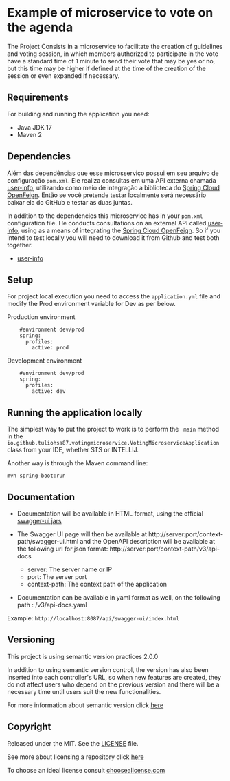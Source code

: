 # Example of microservice to vote on the agenda

The Project Consists in a microservice to facilitate the creation of guidelines and voting session, in which members authorized to participate in the vote have a standard time of 1 minute to send their vote that may be yes or no, but this time may be higher if defined at the time of the creation of the session or even expanded if necessary.

## Requirements

For building and running the application you need:

* Java JDK 17
* Maven 2

## Dependencies

Além das dependências que esse microsserviço possui em seu arquivo de configuração `pom.xml`. Ele realiza consultas em uma API externa chamada [user-info](https://github.com/tuliohsa87/user-info), utilizando como meio de integração a biblioteca do [Spring Cloud OpenFeign](https://docs.spring.io/spring-cloud-openfeign/docs/current/reference/html/). Então se você pretende testar localmente será necessário baixar ela do GitHub e testar as duas juntas.

In addition to the dependencies this microservice has in your `pom.xml` configuration file. He conducts consultations on an external API called [user-info](https://github.com/tuliohsa87/user-info), using as a means of integrating the [Spring Cloud OpenFeign](https://docs.spring.io/spring-cloud-openfeign/docs/current/reference/html/). So if you intend to test locally you will need to download it from Github and test both together.

* [user-info](https://github.com/tuliohsa87/user-info)

## Setup

For project local execution you need to access the `application.yml` file and modify the Prod environment variable for Dev as per below.

Production environment

        #environment dev/prod
        spring:
          profiles:
            active: prod

Development environment

        #environment dev/prod
        spring:
          profiles:
            active: dev

## Running the application locally

The simplest way to put the project to work is to perform the `` main`` method in the `io.github.tuliohsa87.votingmicroservice.VotingMicroserviceApplication` class from your IDE, whether STS or INTELLIJ.

Another way is through the Maven command line:

``mvn spring-boot:run``

## Documentation

* Documentation will be available in HTML format, using the official [swagger-ui jars](https://github.com/swagger-api/swagger-ui) 

* The Swagger UI page will then be available at http\://server:port/context-path/swagger-ui.html and the OpenAPI description will be available at the following url for json format: http\://server:port/context-path/v3/api-docs

  * server: The server name or IP
  * port: The server port
  * context-path: The context path of the application

* Documentation can be available in yaml format as well, on the following path : /v3/api-docs.yaml

Example: `http://localhost:8087/api/swagger-ui/index.html`

## Versioning

This project is using semantic version practices 2.0.0

In addition to using semantic version control, the version has also been inserted into each controller's URL, so when new features are created, they do not affect users who depend on the previous version and there will be a necessary time until users suit the new functionalities.

For more information about semantic version click [here](https://semver.org/lang/pt-BR/)

## Copyright

Released under the MIT. See the [LICENSE](LICENSE) file.

See more about licensing a repository click [here](https://docs.github.com/pt/repositories/managing-your-repositorys-settings-and-features/customizing-your-repository/licensing-a-repository)

To choose an ideal license consult [choosealicense.com](https://choosealicense.com/)
